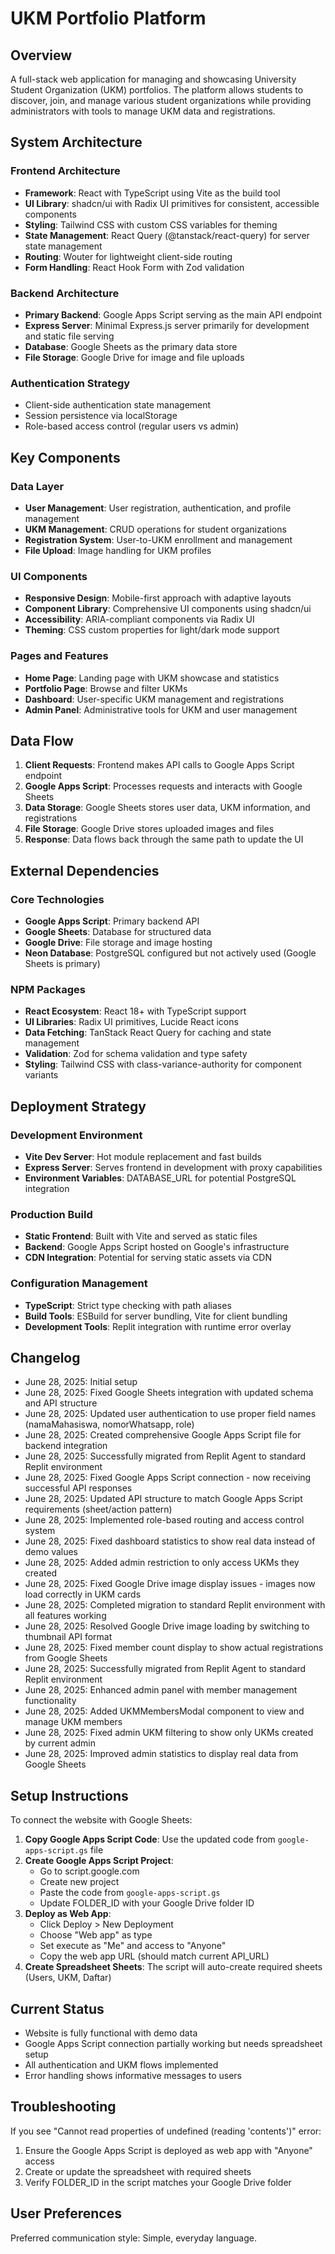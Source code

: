 # UKM Portfolio Platform

## Overview

A full-stack web application for managing and showcasing University Student Organization (UKM) portfolios. The platform allows students to discover, join, and manage various student organizations while providing administrators with tools to manage UKM data and registrations.

## System Architecture

### Frontend Architecture
- **Framework**: React with TypeScript using Vite as the build tool
- **UI Library**: shadcn/ui with Radix UI primitives for consistent, accessible components
- **Styling**: Tailwind CSS with custom CSS variables for theming
- **State Management**: React Query (@tanstack/react-query) for server state management
- **Routing**: Wouter for lightweight client-side routing
- **Form Handling**: React Hook Form with Zod validation

### Backend Architecture
- **Primary Backend**: Google Apps Script serving as the main API endpoint
- **Express Server**: Minimal Express.js server primarily for development and static file serving
- **Database**: Google Sheets as the primary data store
- **File Storage**: Google Drive for image and file uploads

### Authentication Strategy
- Client-side authentication state management
- Session persistence via localStorage
- Role-based access control (regular users vs admin)

## Key Components

### Data Layer
- **User Management**: User registration, authentication, and profile management
- **UKM Management**: CRUD operations for student organizations
- **Registration System**: User-to-UKM enrollment and management
- **File Upload**: Image handling for UKM profiles

### UI Components
- **Responsive Design**: Mobile-first approach with adaptive layouts
- **Component Library**: Comprehensive UI components using shadcn/ui
- **Accessibility**: ARIA-compliant components via Radix UI
- **Theming**: CSS custom properties for light/dark mode support

### Pages and Features
- **Home Page**: Landing page with UKM showcase and statistics
- **Portfolio Page**: Browse and filter UKMs
- **Dashboard**: User-specific UKM management and registrations
- **Admin Panel**: Administrative tools for UKM and user management

## Data Flow

1. **Client Requests**: Frontend makes API calls to Google Apps Script endpoint
2. **Google Apps Script**: Processes requests and interacts with Google Sheets
3. **Data Storage**: Google Sheets stores user data, UKM information, and registrations
4. **File Storage**: Google Drive stores uploaded images and files
5. **Response**: Data flows back through the same path to update the UI

## External Dependencies

### Core Technologies
- **Google Apps Script**: Primary backend API
- **Google Sheets**: Database for structured data
- **Google Drive**: File storage and image hosting
- **Neon Database**: PostgreSQL configured but not actively used (Google Sheets is primary)

### NPM Packages
- **React Ecosystem**: React 18+ with TypeScript support
- **UI Libraries**: Radix UI primitives, Lucide React icons
- **Data Fetching**: TanStack React Query for caching and state management
- **Validation**: Zod for schema validation and type safety
- **Styling**: Tailwind CSS with class-variance-authority for component variants

## Deployment Strategy

### Development Environment
- **Vite Dev Server**: Hot module replacement and fast builds
- **Express Server**: Serves frontend in development with proxy capabilities
- **Environment Variables**: DATABASE_URL for potential PostgreSQL integration

### Production Build
- **Static Frontend**: Built with Vite and served as static files
- **Backend**: Google Apps Script hosted on Google's infrastructure
- **CDN Integration**: Potential for serving static assets via CDN

### Configuration Management
- **TypeScript**: Strict type checking with path aliases
- **Build Tools**: ESBuild for server bundling, Vite for client bundling
- **Development Tools**: Replit integration with runtime error overlay

## Changelog
- June 28, 2025: Initial setup
- June 28, 2025: Fixed Google Sheets integration with updated schema and API structure
- June 28, 2025: Updated user authentication to use proper field names (namaMahasiswa, nomorWhatsapp, role)
- June 28, 2025: Created comprehensive Google Apps Script file for backend integration
- June 28, 2025: Successfully migrated from Replit Agent to standard Replit environment
- June 28, 2025: Fixed Google Apps Script connection - now receiving successful API responses
- June 28, 2025: Updated API structure to match Google Apps Script requirements (sheet/action pattern)
- June 28, 2025: Implemented role-based routing and access control system
- June 28, 2025: Fixed dashboard statistics to show real data instead of demo values
- June 28, 2025: Added admin restriction to only access UKMs they created
- June 28, 2025: Fixed Google Drive image display issues - images now load correctly in UKM cards
- June 28, 2025: Completed migration to standard Replit environment with all features working
- June 28, 2025: Resolved Google Drive image loading by switching to thumbnail API format
- June 28, 2025: Fixed member count display to show actual registrations from Google Sheets
- June 28, 2025: Successfully migrated from Replit Agent to standard Replit environment
- June 28, 2025: Enhanced admin panel with member management functionality
- June 28, 2025: Added UKMMembersModal component to view and manage UKM members
- June 28, 2025: Fixed admin UKM filtering to show only UKMs created by current admin
- June 28, 2025: Improved admin statistics to display real data from Google Sheets

## Setup Instructions
To connect the website with Google Sheets:

1. **Copy Google Apps Script Code**: Use the updated code from `google-apps-script.gs` file
2. **Create Google Apps Script Project**: 
   - Go to script.google.com
   - Create new project
   - Paste the code from `google-apps-script.gs`
   - Update FOLDER_ID with your Google Drive folder ID
3. **Deploy as Web App**:
   - Click Deploy > New Deployment
   - Choose "Web app" as type
   - Set execute as "Me" and access to "Anyone"
   - Copy the web app URL (should match current API_URL)
4. **Create Spreadsheet Sheets**: The script will auto-create required sheets (Users, UKM, Daftar)

## Current Status
- Website is fully functional with demo data
- Google Apps Script connection partially working but needs spreadsheet setup
- All authentication and UKM flows implemented
- Error handling shows informative messages to users

## Troubleshooting
If you see "Cannot read properties of undefined (reading 'contents')" error:
1. Ensure the Google Apps Script is deployed as web app with "Anyone" access
2. Create or update the spreadsheet with required sheets
3. Verify FOLDER_ID in the script matches your Google Drive folder

## User Preferences

Preferred communication style: Simple, everyday language.